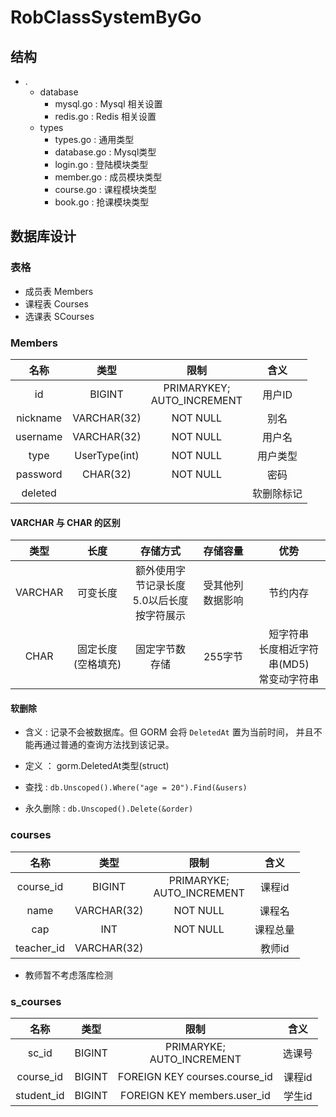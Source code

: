 # RobClassSystemByGo

## 结构

* .
	* database
		* mysql.go : Mysql 相关设置
		* redis.go : Redis 相关设置
	* types
		* types.go : 		通用类型
		* database.go : Mysql类型
		* login.go : 登陆模块类型
		* member.go : 成员模块类型
		* course.go : 课程模块类型
		* book.go : 抢课模块类型

## 数据库设计

### 表格

* 成员表 Members
* 课程表 Courses
* 选课表 SCourses

### Members

|   名称   |     类型      |               限制               |    含义    |
| :------: | :-----------: | :------------------------------: | :--------: |
|    id    |    BIGINT     | PRIMARYKEY; <br />AUTO_INCREMENT |   用户ID   |
| nickname |  VARCHAR(32)  |             NOT NULL             |    别名    |
| username |  VARCHAR(32)  |             NOT NULL             |   用户名   |
|   type   | UserType(int) |             NOT NULL             |  用户类型  |
| password |   CHAR(32)    |             NOT NULL             |    密码    |
| deleted  |               |                                  | 软删除标记 |

#### VARCHAR 与 CHAR 的区别



|  类型   |        长度        |                    存储方式                     |     存储容量     |                        优势                         |
| :-----: | :----------------: | :---------------------------------------------: | :--------------: | :-------------------------------------------------: |
| VARCHAR |      可变长度      | 额外使用字节记录长度<br />5.0以后长度按字符展示 | 受其他列数据影响 |                      节约内存                       |
|  CHAR   | 固定长度(空格填充) |                 固定字节数存储                  |     255字节      | 短字符串<br />长度相近字符串(MD5)<br />常变动字符串 |



#### 软删除

* 含义 : 记录不会被数据库。但 GORM 会将 `DeletedAt` 置为当前时间， 并且不能再通过普通的查询方法找到该记录。

* 定义 ： gorm.DeletedAt类型(struct)
* 查找 : `db.Unscoped().Where("age = 20").Find(&users)`
* 永久删除 : `db.Unscoped().Delete(&order)`

### courses

|    名称    |    类型     |              限制               |   含义   |
| :--------: | :---------: | :-----------------------------: | :------: |
| course_id  |   BIGINT    | PRIMARYKE; <br />AUTO_INCREMENT |  课程id  |
|    name    | VARCHAR(32) |            NOT NULL             |  课程名  |
|    cap     |     INT     |            NOT NULL             | 课程总量 |
| teacher_id | VARCHAR(32) |                                 |  教师id  |

* 教师暂不考虑落库检测

### s_courses

|    名称    |  类型  |               限制               |  含义  |
| :--------: | :----: | :------------------------------: | :----: |
|   sc_id    | BIGINT | PRIMARYKE;  <br />AUTO_INCREMENT | 选课号 |
| course_id  | BIGINT |  FOREIGN KEY courses.course_id   | 课程id |
| student_id | BIGINT |   FOREIGN KEY members.user_id    | 学生id |

